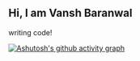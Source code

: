 ## Hi, I am Vansh Baranwal
writing code!
<!--
**vanshbaranwal/vanshbaranwal** is a ✨ _special_ ✨ repository because its `README.md` (this file) appears on your GitHub profile.

Here are some ideas to get you started:

- 🔭 I’m currently working on ...
- 🌱 I’m currently learning ...
- 👯 I’m looking to collaborate on ...
- 🤔 I’m looking for help with ...
- 💬 Ask me about ...
- 📫 How to reach me: ...
- 😄 Pronouns: ...
- ⚡ Fun fact: ...
-->
[![Ashutosh's github activity graph](https://github-readme-activity-graph.vercel.app/graph?username=vanshbaranwal&bg_color=000000&color=f2e9e9&line=fc0303&point=49d416&area=true&hide_border=true)](https://github.com/ashutosh00710/github-readme-activity-graph)
